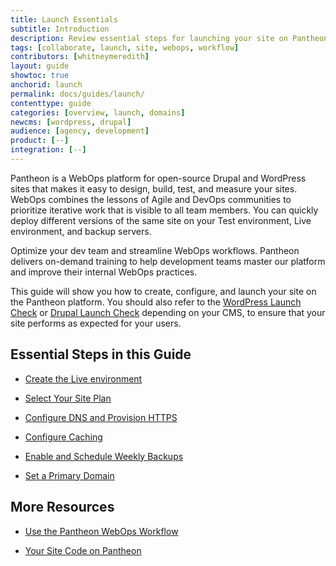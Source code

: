 ```yaml
---
title: Launch Essentials
subtitle: Introduction
description: Review essential steps for launching your site on Pantheon.
tags: [collaborate, launch, site, webops, workflow]
contributors: [whitneymeredith]
layout: guide
showtoc: true
anchorid: launch
permalink: docs/guides/launch/
contenttype: guide
categories: [overview, launch, domains]
newcms: [wordpress, drupal]
audience: [agency, development]
product: [--]
integration: [--]
---
```


Pantheon is a WebOps platform for open-source Drupal and WordPress sites that makes it easy to design, build, test, and measure your sites. WebOps combines the lessons of Agile and DevOps communities to prioritize iterative work that is visible to all team members. You can quickly deploy different versions of the same site on your Test environment, Live environment, and backup servers.

<Enablement title="Get WebOps Training" link="https://pantheon.io/learn-pantheon?docs">

Optimize your dev team and streamline WebOps workflows. Pantheon delivers on-demand training to help development teams master our platform and improve their internal WebOps practices.

</Enablement>

This guide will show you how to create, configure, and launch your site on the Pantheon platform. You should also refer to the [WordPress Launch Check](/guides/wordpress-pantheon/wordpress-launch-check) or [Drupal Launch Check](/drupal-launch-check/) depending on your CMS, to ensure that your site performs as expected for your users.

## Essential Steps in this Guide

- [Create the Live environment](/guides/quickstart/create-test-live/)

- [Select Your Site Plan](/guides/launch/plans/)

- [Configure DNS and Provision HTTPS](/guides/launch/domains/)

- [Configure Caching](/guides/global-cdn/global-cdn-caching/)

- [Enable and Schedule Weekly Backups](/guides/launch/launch-check/)

- [Set a Primary Domain](/guides/launch/redirects)


## More Resources

- [Use the Pantheon WebOps Workflow](/pantheon-workflow)

- [Your Site Code on Pantheon](/code)